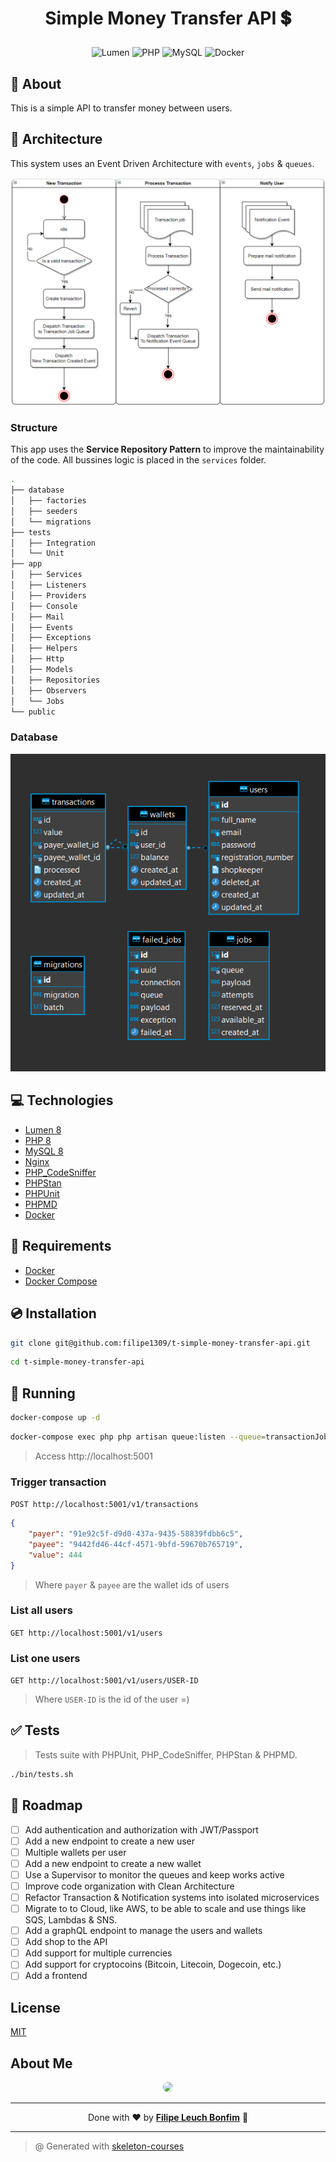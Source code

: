 # <p align="center">Simple Money Transfer API 💲</p>

<p align="center">
    <img src="https://img.shields.io/badge/Code-Lumen-informational?style=flat-square&logo=lumen&color=F4645F" alt="Lumen" />
    <img src="https://img.shields.io/badge/Code-PHP-informational?style=flat-square&logo=php&color=777bb4&logoColor=8892BF" alt="PHP" />
    <img src="https://img.shields.io/badge/Tools-MySQL-informational?style=flat-square&logo=mysql&color=4479A1&logoColor=2496ED" alt="MySQL" />
    <img src="https://img.shields.io/badge/Tools-Docker-informational?style=flat-square&logo=docker&color=2496ED" alt="Docker" />
</p>

## 💬 About

This is a simple API to transfer money between users.

## :triangular_ruler: Architecture

This system uses an Event Driven Architecture with `events`, `jobs` & `queues`.

![Architecture](architecture.png)

### Structure

This app uses the **Service Repository Pattern** to improve the maintainability of the code.
All bussines logic is placed in the `services` folder.

```sh
.
├── database
│   ├── factories
│   ├── seeders
│   └── migrations
├── tests
│   ├── Integration
│   └── Unit
├── app
│   ├── Services
│   ├── Listeners
│   ├── Providers
│   ├── Console
│   ├── Mail
│   ├── Events
│   ├── Exceptions
│   ├── Helpers
│   ├── Http
│   ├── Models
│   ├── Repositories
│   ├── Observers
│   └── Jobs
└── public
```

### Database

![Database](db.png)

## :computer: Technologies

-   [Lumen 8](https://lumen.laravel.com/)
-   [PHP 8](https://www.php.net/)
-   [MySQL 8](https://www.mysql.com/)
-   [Nginx](https://www.nginx.com/)
-   [PHP_CodeSniffer](https://github.com/squizlabs/PHP_CodeSniffer)
-   [PHPStan](https://github.com/phpstan/phpstan)
-   [PHPUnit](https://phpunit.de/)
-   [PHPMD](https://phpmd.org/)
-   [Docker](https://www.docker.com/)

## :scroll: Requirements

-   [Docker](https://www.docker.com/)
-   [Docker Compose](https://docs.docker.com/compose/)

## :cd: Installation

```sh
git clone git@github.com:filipe1309/t-simple-money-transfer-api.git
```

```sh
cd t-simple-money-transfer-api
```

## :runner: Running

```sh
docker-compose up -d
```

```sh
docker-compose exec php php artisan queue:listen --queue=transactionJobQueue,notificationEventQueue --timeout=60 --sleep=3 --tries=3
```

> Access http://localhost:5001

### Trigger transaction

`POST http://localhost:5001/v1/transactions`

```json
{
    "payer": "91e92c5f-d9d0-437a-9435-58839fdbb6c5",
    "payee": "9442fd46-44cf-4571-9bfd-59670b765719",
    "value": 444
}
```

> Where `payer` & `payee` are the wallet ids of users

### List all users

`GET http://localhost:5001/v1/users`

### List one users

`GET http://localhost:5001/v1/users/USER-ID`

> Where `USER-ID` is the id of the user =)

## :white_check_mark: Tests

> Tests suite with PHPUnit, PHP_CodeSniffer, PHPStan & PHPMD.

```sh
./bin/tests.sh
```

## :pushpin: Roadmap

-   [ ] Add authentication and authorization with JWT/Passport
-   [ ] Add a new endpoint to create a new user
-   [ ] Multiple wallets per user
-   [ ] Add a new endpoint to create a new wallet
-   [ ] Use a Supervisor to monitor the queues and keep works active
-   [ ] Improve code organization with Clean Architecture
-   [ ] Refactor Transaction & Notification systems into isolated microservices
-   [ ] Migrate to to Cloud, like AWS, to be able to scale and use things like SQS, Lambdas & SNS.
-   [ ] Add a graphQL endpoint to manage the users and wallets
-   [ ] Add shop to the API
-   [ ] Add support for multiple currencies
-   [ ] Add support for cryptocoins (Bitcoin, Litecoin, Dogecoin, etc.)
-   [ ] Add a frontend

## License

[MIT](https://choosealicense.com/licenses/mit/)

## About Me

<p align="center">
    <a style="font-weight: bold" href="https://www.linkedin.com/in/filipe1309/">
    <img style="border-radius:50%" width="100px; "src="https://avatars.githubusercontent.com/u/2081014?s=60&v=4"/>
    </a>
</p>

---

<p align="center">
    Done with ♥ by <a style="font-weight: bold" href="https://www.linkedin.com/in/filipe1309/">Filipe Leuch Bonfim</a> 🖖
</p>

---

> @ Generated with [skeleton-courses](https://github.com/filipe1309/skeleton-courses)
